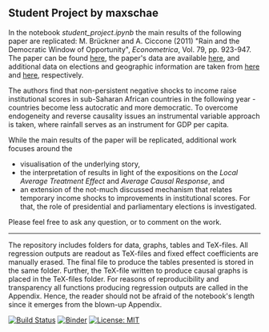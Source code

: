## Student Project by maxschae

In the notebook *student_project.ipynb* the main results of the following paper are replicated: M. Brückner and A. Ciccone (2011) "Rain and the Democratic Window of Opportunity", *Econometrica*, Vol. 79, pp. 923-947. The paper can be found [here]( https://doi.org/10.3982/ECTA8183), the paper's data are available [here](https://www.econometricsociety.org/content/supplement-rain-and-democratic-window-opportunity-0), and additional data on elections and geographic information are taken from [here](https://www.idea.int/data-tools/continent-view/Africa/40) and [here](http://www.maplibrary.org/library/stacks/Africa/index.htm), respectively.

The authors find that non-persistent negative shocks to income raise institutional scores in sub-Saharan African countries in the following year - countries become less autocratic and more democratic. To overcome endogeneity and reverse causality issues an instrumental variable approach is taken, where rainfall serves as an instrument for GDP per capita.

While the main results of the paper will be replicated, additional work focuses around the

* visualisation of the underlying story, 
* the interpretation of results in light of the expositions on the *Local Average Treatment Effect* and *Average Causal Response*, and 
* an extension of the not-much discussed mechanism that relates temporary income shocks to improvements in institutional scores. For that, the role of presidential and parliamentary elections is investigated.

Please feel free to ask any question, or to comment on the work.


<hr />


The repository includes folders for data, graphs, tables and TeX-files. All regression outputs are readout as TeX-files and fixed effect coefficients are manually erased. The final file to produce the tables presented is stored in the same folder. Further, the TeX-file written to produce causal graphs is placed in the TeX-files folder. For reasons of reproducibility and transparency all functions producing regression outputs are called in the Appendix. Hence, the reader should not be afraid of the notebook's length since it emerges from the blown-up Appendix.



[![Build Status](https://travis-ci.org/HumanCapitalAnalysis/student-project-maxschae.svg?branch=master)](https://travis-ci.org/HumanCapitalAnalysis/student-project-maxschae) [![Binder](https://mybinder.org/badge_logo.svg)](https://mybinder.org/v2/gh/HumanCapitalAnalysis/student-project-maxschae/master?filepath=student_project.ipynb) [![License: MIT](https://img.shields.io/badge/License-MIT-blue.svg)](HumanCapitalAnalysis/student-project-maxschae/blob/master/LICENSE)